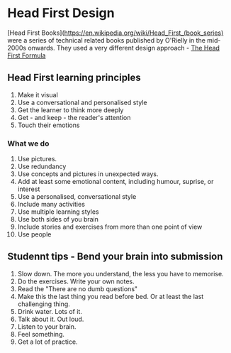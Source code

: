 # Head First Design

[Head First Books](https://en.wikipedia.org/wiki/Head_First_(book_series) were a series of technical related books published by O'Rielly in the mid-2000s onwards. They used a very different design approach - [The Head First Formula](https://web.archive.org/web/20180219200945/http://www.headfirstlabs.com/readme.php)

## Head First learning principles

1. Make it visual
2. Use a conversational and personalised style
3. Get the learner to think more deeply
4. Get - and keep - the reader's attention
5. Touch their emotions

### What we do

1. Use pictures.
2. Use redundancy
3. Use concepts and pictures in unexpected ways.
4. Add at least some emotional content, including humour, suprise, or interest
5. Use a personalised, conversational style
6. Include many activities
7. Use multiple learning styles
8. Use both sides of you brain
9. Include stories and exercises from more than one point of view
10. Use people

## Studennt tips - Bend your brain into submission

1. Slow down. The more you understand, the less you have to memorise.
2. Do the exercises. Write your own notes.
3. Read the "There are no dumb questions"
4. Make this the last thing you read before bed. Or at least the last challenging thing.
5. Drink water. Lots of it.
6. Talk about it. Out loud.
7. Listen to your brain.
8. Feel something.
9. Get a lot of practice.
